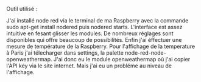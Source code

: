 Outil utilisé :

J'ai installé node red via le terminal de ma Raspberry avec la commande sudo apt-get install nodered
puis nodered starts.
L'interface est assez intuitive en fesant glisser les modules.
De nombreux réglages sont disponibles qui offre beaucoup de possibilités.
Enfin j'ai éffectuer une mesure de température de la Raspberry.
Pour l'affichage de la temperature à Paris j'ai télecharger dans settings, la palette node-red-node-openweathermap.
J'ai donc eu le module openweathermap où j'ai copier l'API key via le site internet.
Mais j'ai eu un probléme au niveau de l'affichage.
